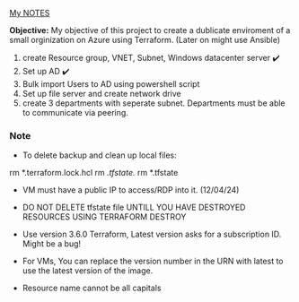
<u> My NOTES </u>

<b>Objective:</b>
My objective of this project to create a dublicate enviroment of a small orginization on Azure using Terraform. (Later on might use Ansible) 

1. create Resource group, VNET, Subnet, Windows datacenter server ✔️ 
2. Set up AD ✔️
3. Bulk import Users to AD using powershell script
4. Set up file server and create network drive
5. create 3 departments with seperate subnet. Departments must be able to communicate via peering.




### Note ##
- To delete backup and clean up local files:

rm *.terraform.lock.hcl
rm *.tfstate.*
rm *.tfstate

- VM must have a public IP to access/RDP into it. (12/04/24)

- DO NOT DELETE tfstate file UNTILL YOU HAVE DESTROYED RESOURCES USING TERRAFORM DESTROY

- Use version 3.6.0 Terraform, Latest version asks for a subscription ID. Might be a bug!

- For VMs, You can replace the version number in the URN with latest to use the latest version of the image.

- Resource name cannot be all capitals